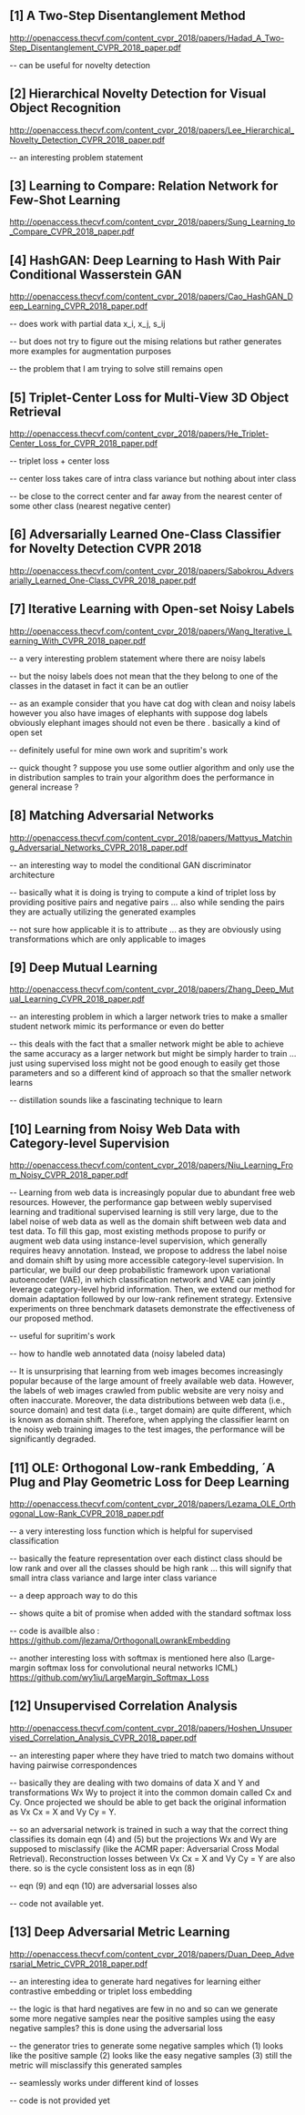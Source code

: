 
[1] A Two-Step Disentanglement Method
---------------------------------

http://openaccess.thecvf.com/content_cvpr_2018/papers/Hadad_A_Two-Step_Disentanglement_CVPR_2018_paper.pdf

-- can be useful for novelty detection


[2] Hierarchical Novelty Detection for Visual Object Recognition
---------------------------------

http://openaccess.thecvf.com/content_cvpr_2018/papers/Lee_Hierarchical_Novelty_Detection_CVPR_2018_paper.pdf

-- an interesting problem statement

[3] Learning to Compare: Relation Network for Few-Shot Learning
---------------------------------

http://openaccess.thecvf.com/content_cvpr_2018/papers/Sung_Learning_to_Compare_CVPR_2018_paper.pdf


[4] HashGAN: Deep Learning to Hash With Pair Conditional Wasserstein GAN
-----------------------------------------------------------------------

http://openaccess.thecvf.com/content_cvpr_2018/papers/Cao_HashGAN_Deep_Learning_CVPR_2018_paper.pdf

-- does work with partial data x_i, x_j, s_ij

-- but does not try to figure out the mising relations but rather generates more examples for augmentation purposes

-- the problem that I am trying to solve still remains open


[5] Triplet-Center Loss for Multi-View 3D Object Retrieval
-----------------------------------------------------------------------

http://openaccess.thecvf.com/content_cvpr_2018/papers/He_Triplet-Center_Loss_for_CVPR_2018_paper.pdf

-- triplet loss + center loss 

-- center loss takes care of intra class variance but nothing about inter class

-- be close to the correct center and far away from the nearest center of some other class (nearest negative center)

[6]  Adversarially Learned One-Class Classifier for Novelty Detection CVPR 2018  
-----------------------------------------------------------------------

http://openaccess.thecvf.com/content_cvpr_2018/papers/Sabokrou_Adversarially_Learned_One-Class_CVPR_2018_paper.pdf


[7] Iterative Learning with Open-set Noisy Labels
-----------------------------------------------------------------------

http://openaccess.thecvf.com/content_cvpr_2018/papers/Wang_Iterative_Learning_With_CVPR_2018_paper.pdf

-- a very interesting problem statement where there are noisy labels

-- but the noisy labels does not mean that the they belong to one of the classes in the dataset in fact it can be an outlier 

-- as an example consider that you have cat dog with clean and noisy labels however you also have images of elephants with suppose dog labels obviously elephant images should not even be there . basically a kind of open set

-- definitely useful for mine own work and supritim's work

-- quick thought ? suppose you use some outlier algorithm and only use the in distribution samples to train your algorithm does the performance in general increase ?

[8] Matching Adversarial Networks
-----------------------------------------------------------------------

http://openaccess.thecvf.com/content_cvpr_2018/papers/Mattyus_Matching_Adversarial_Networks_CVPR_2018_paper.pdf

-- an interesting way to model the conditional GAN discriminator architecture

-- basically what it is doing is trying to compute a kind of triplet loss by providing positive pairs and negative pairs ... also while sending the pairs they are actually utilizing the generated examples 

-- not sure how applicable it is to attribute ... as they are obviously using transformations which are only applicable to images 


[9] Deep Mutual Learning
-----------------------------------------------------------------------

http://openaccess.thecvf.com/content_cvpr_2018/papers/Zhang_Deep_Mutual_Learning_CVPR_2018_paper.pdf

-- an interesting problem in which a larger network tries to make a smaller student network mimic its performance or even do better

-- this deals with the fact that a smaller network might be able to achieve the same accuracy as a larger network but might be simply harder to train ... just using supervised loss might not be good enough to easily get those parameters and so a different kind of approach so that the smaller network learns 

-- distillation sounds like a fascinating technique to learn

[10] Learning from Noisy Web Data with Category-level Supervision
-----------------------------------------------------------------------

http://openaccess.thecvf.com/content_cvpr_2018/papers/Niu_Learning_From_Noisy_CVPR_2018_paper.pdf

-- Learning from web data is increasingly popular due to abundant free web resources. However, the performance gap between webly supervised learning and traditional supervised learning is still very large, due to the label noise of web data as well as the domain shift between web data and test data. To fill this gap, most existing methods propose to purify or augment web data using instance-level supervision, which generally requires heavy annotation. Instead, we propose to address the label noise and domain shift by using more accessible category-level supervision. In particular, we build our deep probabilistic framework upon variational autoencoder (VAE), in which classification network and VAE can jointly leverage category-level hybrid information. Then, we extend our method for domain adaptation followed by our low-rank refinement strategy. Extensive experiments on three benchmark datasets demonstrate the effectiveness of our proposed method.

-- useful for supritim's work

-- how to handle web annotated data (noisy labeled data)

-- It is unsurprising that learning from web images becomes increasingly popular because of the large amount of freely available web data. However, the labels of web images crawled from public website are very noisy and often inaccurate. Moreover, the data distributions between  web data (i.e., source domain) and test data (i.e., target domain) are quite different, which is known as domain  shift. Therefore, when applying the classifier learnt on the noisy web training images to the test images, the performance will be significantly degraded.

[11] OLE: Orthogonal Low-rank Embedding, ´A Plug and Play Geometric Loss for Deep Learning
-----------------------------------------------------------------------

http://openaccess.thecvf.com/content_cvpr_2018/papers/Lezama_OLE_Orthogonal_Low-Rank_CVPR_2018_paper.pdf

-- a very interesting loss function which is helpful for supervised classification

-- basically the feature representation over each distinct class should be low rank and over all the classes should be high rank ... this will signify that small intra class variance and large inter class variance 

-- a deep approach way to do this 

-- shows quite a bit of promise when added with the standard softmax loss 

-- code is availble also : https://github.com/jlezama/OrthogonalLowrankEmbedding

-- another interesting loss with softmax is mentioned here also (Large-margin softmax loss for convolutional neural networks ICML)
https://github.com/wy1iu/LargeMargin_Softmax_Loss


[12] Unsupervised Correlation Analysis
-----------------------------------------------------------------------

http://openaccess.thecvf.com/content_cvpr_2018/papers/Hoshen_Unsupervised_Correlation_Analysis_CVPR_2018_paper.pdf

-- an interesting paper where they have tried to match two domains without having pairwise correspondences 

-- basically they are dealing with two domains of data X and Y and transformations Wx Wy to project it into the common domain called Cx and Cy. Once projected we should be able to get back the original information as Vx Cx = X and Vy Cy = Y.

-- so an adversarial network is trained in such a way that the correct thing classifies its domain eqn (4) and (5) but the projections Wx and Wy are supposed to misclassify (like the ACMR paper: Adversarial Cross Modal Retrieval). Reconstruction losses between Vx Cx = X and Vy Cy = Y are also there. so is the cycle consistent loss as in eqn (8)

-- eqn (9) and eqn (10) are adversarial losses also

-- code not available yet.

[13] Deep Adversarial Metric Learning
-----------------------------------------------------------------------

http://openaccess.thecvf.com/content_cvpr_2018/papers/Duan_Deep_Adversarial_Metric_CVPR_2018_paper.pdf

-- an interesting idea to generate hard negatives for learning either contrastive embedding or triplet loss embedding

-- the logic is that hard negatives are few in no and so can we generate some more negative samples near the positive samples using the easy negative samples? this is done using the adversarial loss

-- the generator tries to generate some negative samples which (1) looks like the positive sample (2) looks like the easy negative samples (3) still the metric will misclassify this generated samples

-- seamlessly works under different kind of losses

-- code is not provided yet













